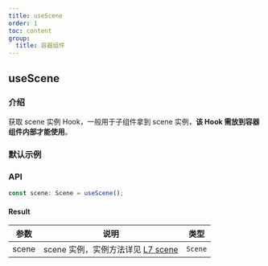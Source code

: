 ```yaml
---
title: useScene
order: 1
toc: content
group:
  title: 容器组件
---
```


## useScene

### 介绍

获取 scene 实例 Hook，一般用于子组件拿到 scene 实例，**该 Hook 需放到容器组件内部才能使用**。

### 默认示例

<code src="./demos/default.tsx" compact defaultShowCode></code>

### API

```ts
const scene: Scene = useScene();
```

#### Result

| 参数  | 说明                                                                        | 类型    |
| ----- | --------------------------------------------------------------------------- | ------- |
| scene | scene 实例，实例方法详见 [L7 scene](https://l7.antv.antgroup.com/api/scene) | `Scene` |
